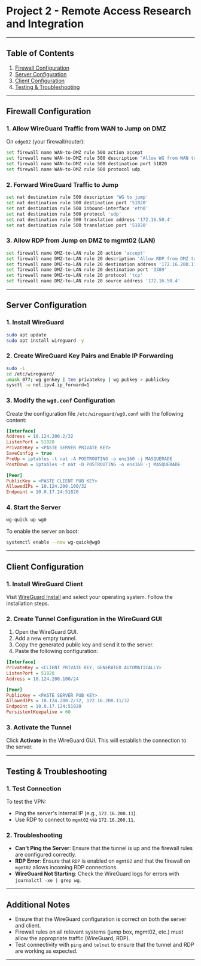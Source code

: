 # Project 2 - Remote Access Research and Integration

---

## Table of Contents
1. [Firewall Configuration](#firewall-configuration)
2. [Server Configuration](#server-configuration)
3. [Client Configuration](#client-configuration)
4. [Testing & Troubleshooting](#testing--troubleshooting)

---

## Firewall Configuration

### 1. Allow WireGuard Traffic from WAN to Jump on DMZ

On `edge02` (your firewall/router):

```bash
set firewall name WAN-to-DMZ rule 500 action accept
set firewall name WAN-to-DMZ rule 500 description "Allow WG from WAN to jump on DMZ"
set firewall name WAN-to-DMZ rule 500 destination port 51820
set firewall name WAN-to-DMZ rule 500 protocol udp
```

### 2. Forward WireGuard Traffic to Jump

```bash
set nat destination rule 500 description 'WG to jump'
set nat destination rule 500 destination port '51820'
set nat destination rule 500 inbound-interface 'eth0'
set nat destination rule 500 protocol 'udp'
set nat destination rule 500 translation address '172.16.50.4'
set nat destination rule 500 translation port '51820'
```

### 3. Allow RDP from Jump on DMZ to mgmt02 (LAN)

```bash
set firewall name DMZ-to-LAN rule 20 action 'accept'
set firewall name DMZ-to-LAN rule 20 description 'Allow RDP from DMZ to LAN'
set firewall name DMZ-to-LAN rule 20 destination address '172.16.200.11'
set firewall name DMZ-to-LAN rule 20 destination port '3389'
set firewall name DMZ-to-LAN rule 20 protocol 'tcp'
set firewall name DMZ-to-LAN rule 20 source address '172.16.50.4'
```

---

## Server Configuration 
### 1. Install WireGuard

```bash
sudo apt update
sudo apt install wireguard -y
```

### 2. Create WireGuard Key Pairs and Enable IP Forwarding

```bash
sudo -i
cd /etc/wireguard/
umask 077; wg genkey | tee privatekey | wg pubkey > publickey
sysctl -w net.ipv4.ip_forward=1
```

### 3. Modify the `wg0.conf` Configuration

Create the configuration file `/etc/wireguard/wg0.conf` with the following content:

```ini
[Interface]
Address = 10.124.200.2/32
ListenPort = 51820
PrivateKey = <PASTE SERVER PRIVATE KEY>
SaveConfig = true
PreUp = iptables -t nat -A POSTROUTING -o ens160 -j MASQUERADE
PostDown = iptables -t nat -D POSTROUTING -o ens160 -j MASQUERADE

[Peer]
PublicKey = <PASTE CLIENT PUB KEY>
AllowedIPs = 10.124.200.100/32
Endpoint = 10.0.17.24:51820
```

### 4. Start the Server

```bash
wg-quick up wg0
```

To enable the server on boot:

```bash
systemctl enable --now wg-quick@wg0
```

---

## Client Configuration

### 1. Install WireGuard Client

Visit [WireGuard Install](https://www.wireguard.com/install) and select your operating system. Follow the installation steps.

### 2. Create Tunnel Configuration in the WireGuard GUI

1. Open the WireGuard GUI.
2. Add a new empty tunnel.
3. Copy the generated public key and send it to the server.
4. Paste the following configuration:

```ini
[Interface]
PrivateKey = <CLIENT PRIVATE KEY, GENERATED AUTOMATICALLY>
ListenPort = 51820
Address = 10.124.200.100/24

[Peer]
PublicKey = <PASTE SERVER PUB KEY>
AllowedIPs = 10.124.200.2/32, 172.16.200.11/32
Endpoint = 10.0.17.124:51820
PersistentKeepalive = 60
```

### 3. Activate the Tunnel

Click **Activate** in the WireGuard GUI. This will establish the connection to the server.

---

## Testing & Troubleshooting

### 1. Test Connection

To test the VPN:

- Ping the server's internal IP (e.g., `172.16.200.11`).
- Use RDP to connect to `mgmt02` via `172.16.200.11`.

### 2. Troubleshooting

- **Can't Ping the Server**: Ensure that the tunnel is up and the firewall rules are configured correctly.
- **RDP Error**: Ensure that `RDP` is enabled on `mgmt02` and that the firewall on `mgmt02` allows incoming RDP connections.
- **WireGuard Not Starting**: Check the WireGuard logs for errors with `journalctl -xe | grep wg`.

---

## Additional Notes

- Ensure that the WireGuard configuration is correct on both the server and client.
- Firewall rules on all relevant systems (jump box, mgmt02, etc.) must allow the appropriate traffic (WireGuard, RDP).
- Test connectivity with `ping` and `telnet` to ensure that the tunnel and RDP are working as expected.

---
